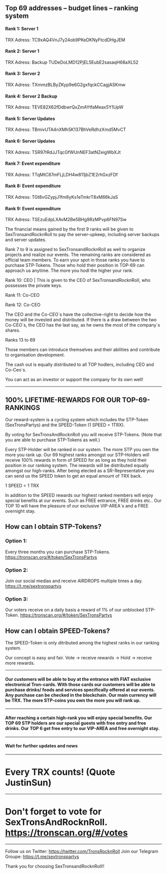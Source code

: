 ## Top 69 addresses – budget lines – ranking system

#### Rank 1: Server 1 
TRX Adress: TC9xAQ4VnJ7y24ob9PKeDKNyFtcdDHgJEM

#### Rank 2: Server 1
TRX Adress: Backup TUDeDoLMD12PjEL5EubE2sasaqH68aXL52

#### Rank 3: Server 2
TRX Adress: TXmmzBLByZKyp9e6G2gxfqckCCagjASKmw

#### Rank 4: Server 2 Backup
TRX Adress: TEVE82X62fDdbwrQxZmAYtfaMeax5Y1UpW

#### Rank 5: Server Updates
TRX Adress: TBmivUTA4nXMh5K137BhVeRdhzXmd5MvCT

#### Rank 6: Server Updates
TRX Adress: TSR97tRdJJTqcGfWUnNEF3atNZeigWbXJt

#### Rank 7: Event expenditure
TRX Adress: TTqMtC87mFLjLDH4w811jbZ1E2rhGxzFDf

#### Rank 8: Event expenditure
TRX Adress: TGt8vGZypjJ1fm8yKs1eTmkrT8xM66kJaS

#### Rank 9: Event expenditure
TRX Adress: TSEzuEdpLXAvM2Be5BHg9RzMPvp6FN97Sw

The financial means gained by the first 9 ranks will be given to SexTronsandRocknRoll to pay the server-upkeep, including server backups and server updates.

Rank 7 to 9 is assigned to SexTronsandRocknRoll as well to organize projects and realize our events. 
The remaining ranks are considered as official team members. To earn your spot in those ranks you have to purchase STP-Tokens. Those who hold their position in TOP-69 can approach us anytime. The more you hodl the higher your rank.

Rank 10: CEO | This is given to the CEO of SexTronsandRocknRoll, who possesses the private keys.

Rank 11: Co-CEO

Rank 12: Co-CEO

The CEO and the Co-CEO´s have the collective-right to decide how the money will be invested and distributed. If there is a draw between the two Co-CEO´s, the CEO has the last say, as he owns the most of the company´s shares.

Ranks 13 to 69

Those members can introduce themselves and their abilities and contribute to organisation development.

The cash out is equally distributed to all TOP hodlers, including CEO and Co-Ceo´s.

You can act as an investor or support the company for its own well!

---


## 100% LIFETIME-REWARDS FOR OUR TOP-69-RANKINGS

Our reward-system is a cycling system which includes the STP-Token (SexTronsPartys) and the SPEED-Token (1 SPEED = 1TRX).

By voting for SexTronsAndRocknRoll you will receive STP-Tokens.
(Note that you are able to purchase STP-Tokens as well.)

Every STP-Holder will be ranked in our system. The more STP you own the more you rank up. Our 69 highest ranks amongst our STP-Holders will receive 100% rewards in form of SPEED for as long as they hold their position in our ranking system. The rewards will be distributed equally amongst our high-ranks. After being elected as a SR-Representative you can send us the SPEED token to get an equal amount of TRX back.

1 SPEED = 1 TRX

In addition to the SPEED rewards our highest ranked members will enjoy special benefits at our events. Such as FREE entrance, FREE drinks etc.. Our TOP 10 will have the pleasure of our exclusive VIP-AREA´s and a FREE overnight stay.

## How can I obtain STP-Tokens?

### Option 1:
Every three months you can purchase STP-Tokens. https://tronscan.org/#/token/SexTronsPartys

### Option 2:
Join our social medias and receive AIRDROPS multiple times a day. https://t.me/sextronspartys

### Option 3:
Our voters receive on a daily basis a reward of 1% of our unblocked STP-Token. https://tronscan.org/#/token/SexTronsPartys

## How can I obtain SPEED-Tokens?

The SPEED-Token is only ditributed among the highest ranks in our ranking system.


Our concept is easy and fair. Vote -> receive rewards -> Hold -> receive more rewards.


---

#### Our customers will be able to buy at the entrance with FIAT exclusive electronical Tron-cards. With those cards our customers will be able to purchase drinks/ foods and services specifically offered at our events. Any purchase can be checked in the blockchain. Our main currency will be TRX. The more STP-coins you own the more you will rank up.


---


#### After reaching a certain high-rank you will enjoy special benefits. Our TOP 69 STP holders are our special guests with free entry and free drinks. Our TOP 6 get free entry to our VIP-AREA  and free overnight stay.


---


#### Wait for further updates and news


---


# Every TRX counts! (Quote JustinSun)


---


# Don't forget to vote for SexTronsAndRocknRoll. https://tronscan.org/#/votes


---


Follow us on Twitter: https://twitter.com/TronsRocknRoll
Join our Telegram Groupe: https://t.me/sextronspartys

Thank you for choosing SexTronsandRocknRoll!!

